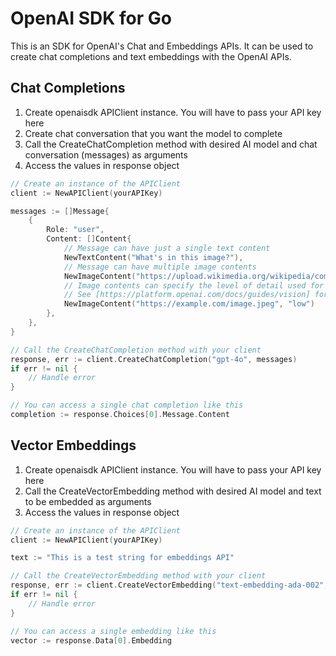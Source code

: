 # OpenAI SDK for Go

This is an SDK for OpenAI's Chat and Embeddings APIs. It can be used to create chat completions and text embeddings with the OpenAI APIs.

## Chat Completions

1. Create openaisdk APIClient instance. You will have to pass your API key here
2. Create chat conversation that you want the model to complete
3. Call the CreateChatCompletion method with desired AI model and chat conversation (messages) as arguments
4. Access the values in response object

~~~go
// Create an instance of the APIClient
client := NewAPIClient(yourAPIKey)

messages := []Message{
    {
        Role: "user",
        Content: []Content{
            // Message can have just a single text content
            NewTextContent("What's in this image?"),
            // Message can have multiple image contents
            NewImageContent("https://upload.wikimedia.org/wikipedia/commons/thumb/d/dd/Gfp-wisconsin-madison-the-nature-boardwalk.jpg/2560px-Gfp-wisconsin-madison-the-nature-boardwalk.jpg"),
            // Image contents can specify the level of detail used for vision processing
            // See [https://platform.openai.com/docs/guides/vision] for more info on detail
            NewImageContent("https://example.com/image.jpeg", "low")
        },
    },
}

// Call the CreateChatCompletion method with your client
response, err := client.CreateChatCompletion("gpt-4o", messages)
if err != nil {
    // Handle error
}

// You can access a single chat completion like this
completion := response.Choices[0].Message.Content
~~~

## Vector Embeddings

1. Create openaisdk APIClient instance. You will have to pass your API key here
2. Call the CreateVectorEmbedding method with desired AI model and text to be embedded as arguments
3. Access the values in response object

~~~go
// Create an instance of the APIClient
client := NewAPIClient(yourAPIKey)

text := "This is a test string for embeddings API"

// Call the CreateVectorEmbedding method with your client
response, err := client.CreateVectorEmbedding("text-embedding-ada-002", text)
if err != nil {
    // Handle error
}

// You can access a single embedding like this
vector := response.Data[0].Embedding
~~~
